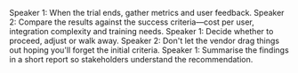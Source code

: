 Speaker 1: When the trial ends, gather metrics and user feedback.
Speaker 2: Compare the results against the success criteria—cost per user, integration complexity and training needs.
Speaker 1: Decide whether to proceed, adjust or walk away.
Speaker 2: Don't let the vendor drag things out hoping you'll forget the initial criteria.
Speaker 1: Summarise the findings in a short report so stakeholders understand the recommendation.
